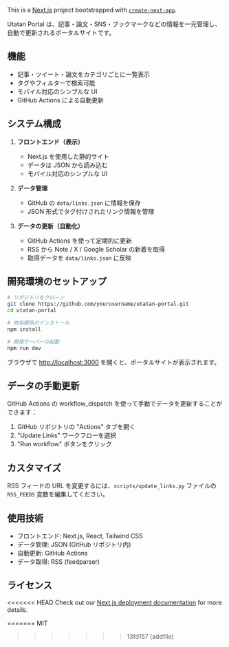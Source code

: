 

This is a [Next.js](https://nextjs.org) project bootstrapped with [`create-next-app`](https://nextjs.org/docs/app/api-reference/cli/create-next-app).

Utatan Portal は、記事・論文・SNS・ブックマークなどの情報を一元管理し、自動で更新されるポータルサイトです。

## 機能

- 記事・ツイート・論文をカテゴリごとに一覧表示
- タグやフィルターで検索可能
- モバイル対応のシンプルな UI
- GitHub Actions による自動更新

## システム構成

1. **フロントエンド（表示）**
   - Next.js を使用した静的サイト
   - データは JSON から読み込む
   - モバイル対応のシンプルな UI

2. **データ管理**
   - GitHub の `data/links.json` に情報を保存
   - JSON 形式でタグ付けされたリンク情報を管理

3. **データの更新（自動化）**
   - GitHub Actions を使って定期的に更新
   - RSS から Note / X / Google Scholar の新着を取得
   - 取得データを `data/links.json` に反映

## 開発環境のセットアップ

```bash
# リポジトリをクローン
git clone https://github.com/yourusername/utatan-portal.git
cd utatan-portal

# 依存関係のインストール
npm install

# 開発サーバーの起動
npm run dev
```

ブラウザで [http://localhost:3000](http://localhost:3000) を開くと、ポータルサイトが表示されます。

## データの手動更新

GitHub Actions の workflow_dispatch を使って手動でデータを更新することができます：

1. GitHub リポジトリの "Actions" タブを開く
2. "Update Links" ワークフローを選択
3. "Run workflow" ボタンをクリック

## カスタマイズ

RSS フィードの URL を変更するには、`scripts/update_links.py` ファイルの `RSS_FEEDS` 変数を編集してください。

## 使用技術

- フロントエンド: Next.js, React, Tailwind CSS
- データ管理: JSON (GitHub リポジトリ内)
- 自動更新: GitHub Actions
- データ取得: RSS (feedparser)

## ライセンス

<<<<<<< HEAD
Check out our [Next.js deployment documentation](https://nextjs.org/docs/app/building-your-application/deploying) for more details.

=======
MIT
>>>>>>> 13fd157 (addfile)
